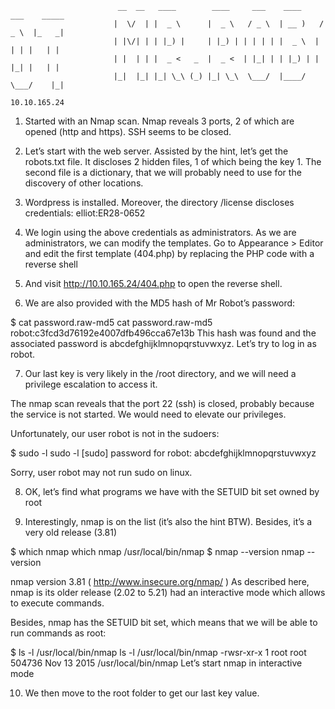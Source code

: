 
                            __  __   ____        ____     ___    ____     ___    _____ 
                           |  \/  | |  _ \      |  _ \   / _ \  | __ )   / _ \  |_   _|
                           | |\/| | | |_) |     | |_) | | | | | |  _ \  | | | |   | |  
                           | |  | | |  _ <   _  |  _ <  | |_| | | |_) | | |_| |   | |  
                           |_|  |_| |_| \_\ (_) |_| \_\  \___/  |____/   \___/    |_|  
                                                                      


```10.10.165.24```

1. Started with an Nmap scan. Nmap reveals 3 ports, 2 of which are opened (http and https). SSH seems to be closed.

2. Let’s start with the web server. Assisted by the hint, let’s get the robots.txt file. It discloses 2 hidden files, 1 of which being the key 1.
The second file is a dictionary, that we will probably need to use for the discovery of other locations.

3. Wordpress is installed. Moreover, the directory /license discloses credentials:
   elliot:ER28-0652

4. We login using the above credentials as administrators. As we are administrators, we can modify the templates. Go to Appearance > Editor and edit the first template (404.php) by replacing the PHP code with a reverse shell 

5. And visit http://10.10.165.24/404.php to open the reverse shell.

6. We are also provided with the MD5 hash of Mr Robot’s password:

$ cat password.raw-md5
cat password.raw-md5
robot:c3fcd3d76192e4007dfb496cca67e13b
This hash was found and the associated password is abcdefghijklmnopqrstuvwxyz. Let’s try to log in as robot.

7. Our last key is very likely in the /root directory, and we will need a privilege escalation to access it.

The nmap scan reveals that the port 22 (ssh) is closed, probably because the service is not started. We would need to elevate our privileges.

Unfortunately, our user robot is not in the sudoers:

$ sudo -l
sudo -l
[sudo] password for robot: abcdefghijklmnopqrstuvwxyz

Sorry, user robot may not run sudo on linux.

8. OK, let’s find what programs we have with the SETUID bit set owned by root

9. Interestingly, nmap is on the list (it’s also the hint BTW). Besides, it’s a very old release (3.81)

$ which nmap
which nmap
/usr/local/bin/nmap
$ nmap --version
nmap --version

nmap version 3.81 ( http://www.insecure.org/nmap/ )
As described here, nmap is its older release (2.02 to 5.21) had an interactive mode which allows to execute commands.

Besides, nmap has the SETUID bit set, which means that we will be able to run commands as root:

$ ls -l /usr/local/bin/nmap
ls -l /usr/local/bin/nmap
-rwsr-xr-x 1 root root 504736 Nov 13  2015 /usr/local/bin/nmap
Let’s start nmap in interactive mode

10. We then move to the root folder to get our last key value.